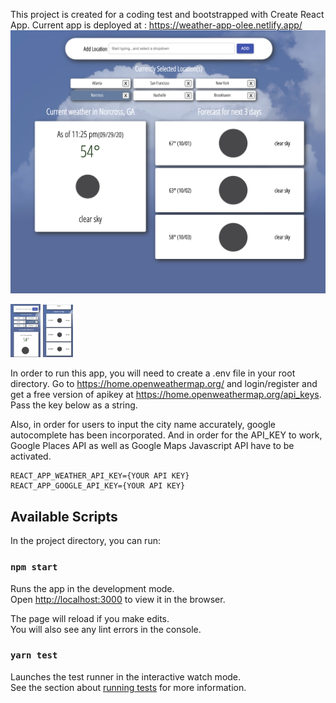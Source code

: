 This project is created for a coding test and bootstrapped with Create React App.
Current app is deployed at : https://weather-app-olee.netlify.app/
![alt text](https://github.com/olee2002/weather-app/blob/master/src/assets/images/fullscreen.png)
<p>
<img src="https://github.com/olee2002/weather-app/blob/master/src/assets/images/mobile01.png" width="48">
<img src="https://github.com/olee2002/weather-app/blob/master/src/assets/images/mobile02.png" width="48">
</p>

In order to run this app, you will need to create a .env file in your root directory.
Go to https://home.openweathermap.org/ and login/register and get a free version of apikey at 
https://home.openweathermap.org/api_keys. Pass the key below as a string.

Also, in order for users to input the city name accurately, google autocomplete has been incorporated.
And in order for the API_KEY to work, Google Places API as well as Google Maps Javascript API have to be activated.

```
REACT_APP_WEATHER_API_KEY={YOUR API KEY}
REACT_APP_GOOGLE_API_KEY={YOUR API KEY}
```
## Available Scripts
In the project directory, you can run:

### `npm start`

Runs the app in the development mode.<br />
Open [http://localhost:3000](http://localhost:3000) to view it in the browser.

The page will reload if you make edits.<br />
You will also see any lint errors in the console.

### `yarn test`

Launches the test runner in the interactive watch mode.<br />
See the section about [running tests](https://facebook.github.io/create-react-app/docs/running-tests) for more information.
